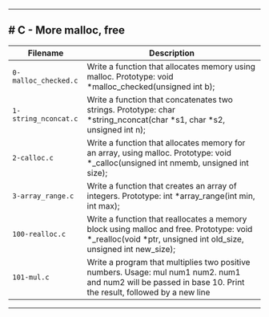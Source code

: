 <hr>
<h2># C - More malloc, free</h2>

| Filename | Description |
| -------- | ----------- |
| `0-malloc_checked.c` | Write a function that allocates memory using malloc. Prototype: void *malloc_checked(unsigned int b); |
| `1-string_nconcat.c` | Write a function that concatenates two strings. Prototype: char *string_nconcat(char *s1, char *s2, unsigned int n); |
| `2-calloc.c` | Write a function that allocates memory for an array, using malloc. Prototype: void *_calloc(unsigned int nmemb, unsigned int size); |
| `3-array_range.c` | Write a function that creates an array of integers. Prototype: int *array_range(int min, int max); |
| `100-realloc.c` | Write a function that reallocates a memory block using malloc and free. Prototype: void *_realloc(void *ptr, unsigned int old_size, unsigned int new_size); |
| `101-mul.c` | Write a program that multiplies two positive numbers. Usage: mul num1 num2. num1 and num2 will be passed in base 10. Print the result, followed by a new line |
<hr> 

